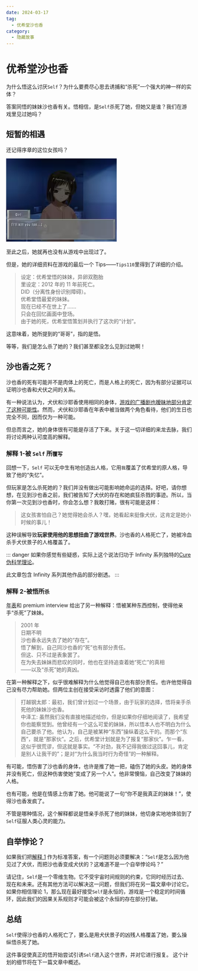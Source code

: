 ```yaml
---
date: 2024-03-17
tag:
  - 优希堂沙也香
category:
  - 隐藏故事
---
```


# 优希堂沙也香

为什么悟这么讨厌`Self`？为什么要费尽心思去诱捕和“杀死”一个强大的神一样的实体？

答案同悟的妹妹沙也香有关。悟相信，是`Self`杀死了她，但她又是谁？我们在游戏里见过她吗？

## 短暂的相遇

还记得序章的这位女孩吗？

![沙也香-病房](/images/沙也香-病房.png)

至此之后，她就再也没有从游戏中出现过了。

但是，她的详细资料在游戏的最后一个 Tips——`Tips110`里得到了详细的介绍。

> 设定：优希堂悟的妹妹，异卵双胞胎<br/>
> 里设定：2012 年的 11 年前死亡。<br/>
> DID（分离性身份识别障碍）。<br/>
> 优希堂悟最爱的妹妹。<br/>
> 现在已经不在世上了……<br/>
> 只会在回忆画面中登场。<br/>
> 由于她的死，优希堂悟策划并执行了这次的“计划”。

这意味着，她所提到的“哥哥”，指的是悟。

等等，我们是怎么杀了她的？我们甚至都没怎么见到过她啊！

## 沙也香之死？

沙也香的死有可能并不是肉体上的死亡，而是人格上的死亡，因为有部分证据可以证明沙也香和犬伏之间的关系。

有一种说法认为，犬伏和沙耶香使用相同的身体，[游戏的广播剧也暧昧地部分肯定了这种可能性](https://www.bilibili.com/video/BV1LT411N7Wm)。然而，犬伏和沙耶香在年表中被当做两个角色看待，他们的生日也完全不同，因而仅为一种可能。

但总而言之，她的身体很有可能是存活了下来。关于这一切详细的来龙去脉，我们将讨论两种认可度高的解释。

### 解释 1-被 `Self` 所`覆写`

回想一下，`Self` 可以无中生有地创造出人格，它用`我`覆盖了优希堂的原人格，导致了他的“失忆”。

但玩家是怎么杀死她的？我们并没有做出可能影响她命运的选择。好吧，请你想想，在见到沙也香之前，我们被告知了犬伏的存在和她疯狂杀戮的事迹。所以，当你第一次见到沙也香时，你会怎么想？我敢打赌，很有可能是这样：

> 这女孩害怕自己？她觉得她会杀人？嘿，她看起来挺像犬伏，这肯定是她小时候的事儿！

这种误解导致**玩家使用他的思想扭曲了游戏世界**。沙也香的人格死亡了，她被冷血杀手犬伏景子的人格覆盖了。

::: danger
如果你感觉有些疑惑，实际上这个说法归功于 Infinity 系列独特的[Cure 伪科学理论](https://www.bilibili.com/read/cv744483/)。

此文章包含 Infinity 系列其他作品的部分剧透。
:::

### 解释 2-被悟所`杀`

[年表](../../guide/strategy/年表.md#日期不明-2)和 premium interview 给出了另一种解释：悟被某种东西控制，使得他亲手“杀死”了妹妹。

> 2001 年<br/>
> 日期不明<br/>
> 沙也香永远失去了她的“存在”。<br/>
> 悟了解到，自己同沙也香的“死”也有部分责任。<br/>
> 但这、只不过是表象罢了。<br/>
> 在为失去妹妹而悲叹的同时，他也在坚持追查着她“死亡”的真相<br/>
> ——以及“杀死”她的真凶。

在第一种解释之下，似乎很难解释为什么他觉得自己也有部分责任。也许他觉得自己没有尽力帮助她。但两位主创在接受采访时透露了他们的意图：

> 打越钢太郎：最初，我们曾计划过一个场景，由于玩家的选择，悟将亲手杀死他的妹妹沙也香。<br/>
> 中泽工: 虽然我们没有直接地描述给你，但是如果你仔细地阅读了，我希望你也能察觉到。他曾经有一个这么可爱的妹妹，所以悟本人也不明白为什么自己要杀了他。他认为，自己是被某种“东西”操纵着这么干的。而那个“东西”，就是“那家伙”。之后，优希堂计划就是为了报复“那家伙”。乍一看，这似乎很荒谬，但这就是事实。“不对劲，我不记得我做过这回事儿，肯定是别人让我干的”；是对“为什么我当时行为奇怪”的一种解释。

有可能，悟伤害了沙也香的身体，也许是推了她一把，磕伤了她的头皮。她的身体并没有死亡，但这种伤害使她“变成了另一个人”。他非常懊恼，自己改变了妹妹的人格。

也有可能，他是在情感上伤害了她。他可能说了一句“你不是我真正的妹妹！”，使得沙也香发疯了。

不管是哪种情况，这个解释都说是悟亲手杀死了他的妹妹，他切身实地地体验到了`Self`征服人类心灵的能力。

## 自举悖论？

如果我们把[解释 1](#解释-1-被-self-所覆写) 作为标准答案，有一个问题则必须要解决：“`Self`是怎么因为他见过了犬伏，而把沙也香变成犬伏的？这难道不是一个自举悖论吗？”

请记住，`Self`是一个零维生物。它不受宇宙时间规则的约束，它同时经历过去、现在和未来。还有其他方法可以解决这一问题，但我们将在另一篇文章中讨论它。如果你相信理论 1，那么现在最好接受`Self`是永恒的，游戏是一个稳定的时间循环，因此我们的因果关系规则才可能会被这个永恒的存在部分打破。

## 总结

`Self`使得沙也香的人格死亡了，要么是用犬伏景子的凶残人格覆盖了她，要么操纵悟杀死了她。

这件事促使真正的悟开始尝试引诱`Self`进入这个世界，并对它进行报复。
这个计划的细节将在下一篇文章中概述。
